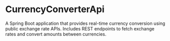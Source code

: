 # CurrencyConverterApi
A Spring Boot application that provides real-time currency conversion using public exchange rate APIs. Includes REST endpoints to fetch exchange rates and convert amounts between currencies.
